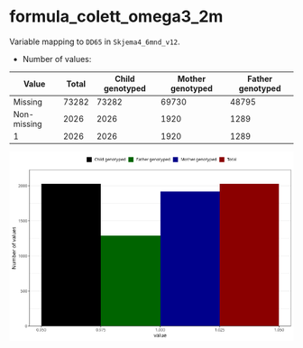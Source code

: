 # formula_colett_omega3_2m
Variable mapping to `DD65` in `Skjema4_6mnd_v12`.
- Number of values:

| Value | Total | Child genotyped | Mother genotyped | Father genotyped |
| ----- | ----- | --------------- | ---------------- | ---------------- |
| Missing | 73282 | 73282 | 69730 | 48795 |
| Non-missing | 2026 | 2026 | 1920 | 1289 |
| 1 | 2026 | 2026 | 1920 | 1289 |



![](formula_colett_omega3_2m_n.png)



